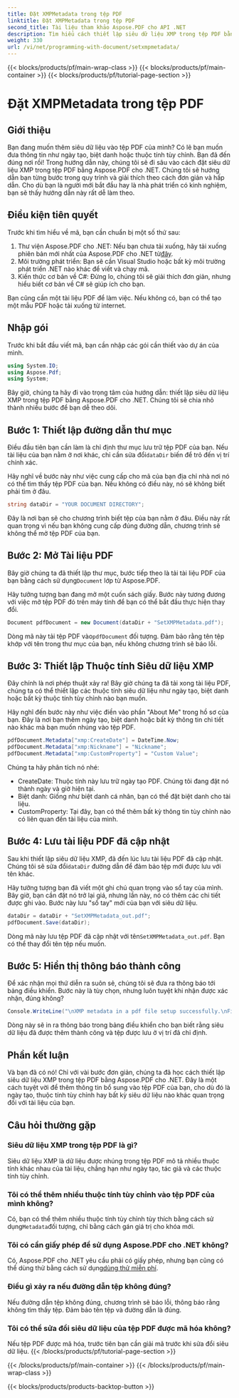 ```yaml
---
title: Đặt XMPMetadata trong tệp PDF
linktitle: Đặt XMPMetadata trong tệp PDF
second_title: Tài liệu tham khảo Aspose.PDF cho API .NET
description: Tìm hiểu cách thiết lập siêu dữ liệu XMP trong tệp PDF bằng Aspose.PDF cho .NET. Hướng dẫn từng bước này sẽ hướng dẫn bạn thực hiện toàn bộ quy trình, từ thiết lập đến lưu tài liệu.
weight: 330
url: /vi/net/programming-with-document/setxmpmetadata/
---
```


{{< blocks/products/pf/main-wrap-class >}}
{{< blocks/products/pf/main-container >}}
{{< blocks/products/pf/tutorial-page-section >}}

# Đặt XMPMetadata trong tệp PDF

## Giới thiệu

Bạn đang muốn thêm siêu dữ liệu vào tệp PDF của mình? Có lẽ bạn muốn đưa thông tin như ngày tạo, biệt danh hoặc thuộc tính tùy chỉnh. Bạn đã đến đúng nơi rồi! Trong hướng dẫn này, chúng tôi sẽ đi sâu vào cách đặt siêu dữ liệu XMP trong tệp PDF bằng Aspose.PDF cho .NET. Chúng tôi sẽ hướng dẫn bạn từng bước trong quy trình và giải thích theo cách đơn giản và hấp dẫn. Cho dù bạn là người mới bắt đầu hay là nhà phát triển có kinh nghiệm, bạn sẽ thấy hướng dẫn này rất dễ làm theo.

## Điều kiện tiên quyết

Trước khi tìm hiểu về mã, bạn cần chuẩn bị một số thứ sau:

1.  Thư viện Aspose.PDF cho .NET: Nếu bạn chưa tải xuống, hãy tải xuống phiên bản mới nhất của Aspose.PDF cho .NET từ[đây](https://releases.aspose.com/pdf/net/).
2. Môi trường phát triển: Bạn sẽ cần Visual Studio hoặc bất kỳ môi trường phát triển .NET nào khác để viết và chạy mã.
3. Kiến thức cơ bản về C#: Đừng lo, chúng tôi sẽ giải thích đơn giản, nhưng hiểu biết cơ bản về C# sẽ giúp ích cho bạn.

Bạn cũng cần một tài liệu PDF để làm việc. Nếu không có, bạn có thể tạo một mẫu PDF hoặc tải xuống từ internet.

## Nhập gói

Trước khi bắt đầu viết mã, bạn cần nhập các gói cần thiết vào dự án của mình.

```csharp
using System.IO;
using Aspose.Pdf;
using System;
```

Bây giờ, chúng ta hãy đi vào trọng tâm của hướng dẫn: thiết lập siêu dữ liệu XMP trong tệp PDF bằng Aspose.PDF cho .NET. Chúng tôi sẽ chia nhỏ thành nhiều bước để bạn dễ theo dõi.

## Bước 1: Thiết lập đường dẫn thư mục

 Điều đầu tiên bạn cần làm là chỉ định thư mục lưu trữ tệp PDF của bạn. Nếu tài liệu của bạn nằm ở nơi khác, chỉ cần sửa đổi`dataDir` biến để trỏ đến vị trí chính xác.

Hãy nghĩ về bước này như việc cung cấp cho mã của bạn địa chỉ nhà nơi nó có thể tìm thấy tệp PDF của bạn. Nếu không có điều này, nó sẽ không biết phải tìm ở đâu.

```csharp
string dataDir = "YOUR DOCUMENT DIRECTORY";
```

Đây là nơi bạn sẽ cho chương trình biết tệp của bạn nằm ở đâu. Điều này rất quan trọng vì nếu bạn không cung cấp đúng đường dẫn, chương trình sẽ không thể mở tệp PDF của bạn.

## Bước 2: Mở Tài liệu PDF

 Bây giờ chúng ta đã thiết lập thư mục, bước tiếp theo là tải tài liệu PDF của bạn bằng cách sử dụng`Document` lớp từ Aspose.PDF.

Hãy tưởng tượng bạn đang mở một cuốn sách giấy. Bước này tương đương với việc mở tệp PDF đó trên máy tính để bạn có thể bắt đầu thực hiện thay đổi.

```csharp
Document pdfDocument = new Document(dataDir + "SetXMPMetadata.pdf");
```

 Dòng mã này tải tệp PDF vào`pdfDocument` đối tượng. Đảm bảo rằng tên tệp khớp với tên trong thư mục của bạn, nếu không chương trình sẽ báo lỗi.

## Bước 3: Thiết lập Thuộc tính Siêu dữ liệu XMP

Đây chính là nơi phép thuật xảy ra! Bây giờ chúng ta đã tải xong tài liệu PDF, chúng ta có thể thiết lập các thuộc tính siêu dữ liệu như ngày tạo, biệt danh hoặc bất kỳ thuộc tính tùy chỉnh nào bạn muốn.

Hãy nghĩ đến bước này như việc điền vào phần "About Me" trong hồ sơ của bạn. Đây là nơi bạn thêm ngày tạo, biệt danh hoặc bất kỳ thông tin chi tiết nào khác mà bạn muốn nhúng vào tệp PDF.

```csharp
pdfDocument.Metadata["xmp:CreateDate"] = DateTime.Now;
pdfDocument.Metadata["xmp:Nickname"] = "Nickname";
pdfDocument.Metadata["xmp:CustomProperty"] = "Custom Value";
```

Chúng ta hãy phân tích nó nhé:
- CreateDate: Thuộc tính này lưu trữ ngày tạo PDF. Chúng tôi đang đặt nó thành ngày và giờ hiện tại.
- Biệt danh: Giống như biệt danh cá nhân, bạn có thể đặt biệt danh cho tài liệu.
- CustomProperty: Tại đây, bạn có thể thêm bất kỳ thông tin tùy chỉnh nào có liên quan đến tài liệu của mình.

## Bước 4: Lưu tài liệu PDF đã cập nhật

 Sau khi thiết lập siêu dữ liệu XMP, đã đến lúc lưu tài liệu PDF đã cập nhật. Chúng tôi sẽ sửa đổi`dataDir` đường dẫn để đảm bảo tệp mới được lưu với tên khác.

Hãy tưởng tượng bạn đã viết một ghi chú quan trọng vào sổ tay của mình. Bây giờ, bạn cần đặt nó trở lại giá, nhưng lần này, nó có thêm các chi tiết được ghi vào. Bước này lưu "sổ tay" mới của bạn với siêu dữ liệu.

```csharp
dataDir = dataDir + "SetXMPMetadata_out.pdf";
pdfDocument.Save(dataDir);
```

 Dòng mã này lưu tệp PDF đã cập nhật với tên`SetXMPMetadata_out.pdf`. Bạn có thể thay đổi tên tệp nếu muốn.

## Bước 5: Hiển thị thông báo thành công

Để xác nhận mọi thứ diễn ra suôn sẻ, chúng tôi sẽ đưa ra thông báo tới bảng điều khiển. Bước này là tùy chọn, nhưng luôn tuyệt khi nhận được xác nhận, đúng không?

```csharp
Console.WriteLine("\nXMP metadata in a pdf file setup successfully.\nFile saved at " + dataDir);
```

Dòng này sẽ in ra thông báo trong bảng điều khiển cho bạn biết rằng siêu dữ liệu đã được thêm thành công và tệp được lưu ở vị trí đã chỉ định.

## Phần kết luận

Và bạn đã có nó! Chỉ với vài bước đơn giản, chúng ta đã học cách thiết lập siêu dữ liệu XMP trong tệp PDF bằng Aspose.PDF cho .NET. Đây là một cách tuyệt vời để thêm thông tin bổ sung vào tệp PDF của bạn, cho dù đó là ngày tạo, thuộc tính tùy chỉnh hay bất kỳ siêu dữ liệu nào khác quan trọng đối với tài liệu của bạn.


## Câu hỏi thường gặp

### Siêu dữ liệu XMP trong tệp PDF là gì?  
Siêu dữ liệu XMP là dữ liệu được nhúng trong tệp PDF mô tả nhiều thuộc tính khác nhau của tài liệu, chẳng hạn như ngày tạo, tác giả và các thuộc tính tùy chỉnh.

### Tôi có thể thêm nhiều thuộc tính tùy chỉnh vào tệp PDF của mình không?  
 Có, bạn có thể thêm nhiều thuộc tính tùy chỉnh tùy thích bằng cách sử dụng`Metadata`đối tượng, chỉ bằng cách gán giá trị cho khóa mới.

### Tôi có cần giấy phép để sử dụng Aspose.PDF cho .NET không?  
 Có, Aspose.PDF cho .NET yêu cầu phải có giấy phép, nhưng bạn cũng có thể dùng thử bằng cách sử dụng[dùng thử miễn phí](https://releases.aspose.com/).

### Điều gì xảy ra nếu đường dẫn tệp không đúng?  
Nếu đường dẫn tệp không đúng, chương trình sẽ báo lỗi, thông báo rằng không tìm thấy tệp. Đảm bảo tên tệp và đường dẫn là đúng.

### Tôi có thể sửa đổi siêu dữ liệu của tệp PDF được mã hóa không?  
Nếu tệp PDF được mã hóa, trước tiên bạn cần giải mã trước khi sửa đổi siêu dữ liệu.
{{< /blocks/products/pf/tutorial-page-section >}}

{{< /blocks/products/pf/main-container >}}
{{< /blocks/products/pf/main-wrap-class >}}

{{< blocks/products/products-backtop-button >}}
